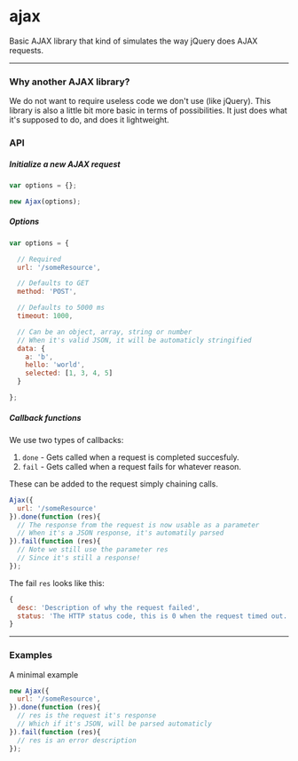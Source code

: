 ajax
====

Basic AJAX library that kind of simulates the way jQuery does AJAX requests.

---

### Why another AJAX library?
We do not want to require useless code we don't use (like jQuery). This library is also a little bit more basic in terms of possibilities. It just does what it's supposed to do, and does it lightweight.


### API

##### Initialize a new AJAX request
```js
var options = {};

new Ajax(options);
```

##### Options
```js
var options = {

  // Required
  url: '/someResource',

  // Defaults to GET
  method: 'POST',

  // Defaults to 5000 ms
  timeout: 1000,

  // Can be an object, array, string or number
  // When it's valid JSON, it will be automaticly stringified
  data: {
    a: 'b',
    hello: 'world',
    selected: [1, 3, 4, 5]
  }

};
```

##### Callback functions
We use two types of callbacks:

1. `done` - Gets called when a request is completed succesfuly.
2. `fail` - Gets called when a request fails for whatever reason.

These can be added to the request simply chaining calls.
```js
Ajax({
  url: '/someResource'
}).done(function (res){
  // The response from the request is now usable as a parameter
  // When it's a JSON response, it's automatily parsed
}).fail(function (res){
  // Note we still use the parameter res
  // Since it's still a response!
});
```

The fail `res` looks like this:
```js
{
  desc: 'Description of why the request failed',
  status: 'The HTTP status code, this is 0 when the request timed out.'
}
```

---

### Examples
A minimal example
```js
new Ajax({
  url: '/someResource',
}).done(function (res){
  // res is the request it's response
  // Which if it's JSON, will be parsed automaticly
}).fail(function (res){
  // res is an error description 
});
```